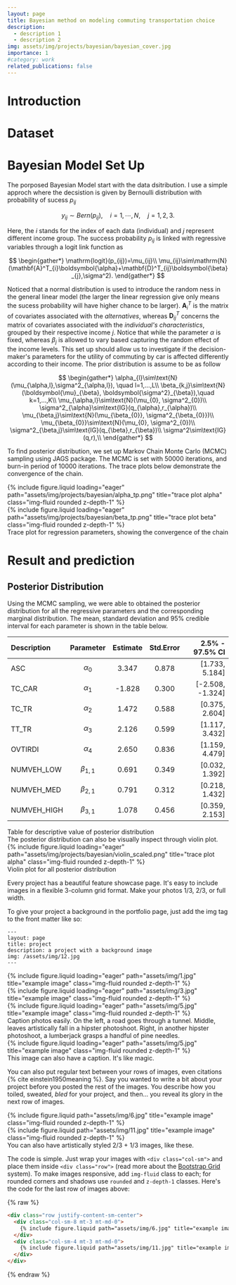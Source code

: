 ```yaml
---
layout: page
title: Bayesian method on modeling commuting transportation choice
description:
  - description 1
  - description 2 
img: assets/img/projects/bayesian/bayesian_cover.jpg
importance: 1
#category: work
related_publications: false
---
```


# Introduction

# Dataset

# Bayesian Model Set Up
The porposed Bayesian Model start with the data dsitribution. I use a simple approch where the decsistion is given by Bernoulli distribution with probability of sucess $p_{ij}$

$$
y_{ij}\sim Bern(p_{ij}), \quad i=1,\cdots,N,\quad j=1, 2, 3.
$$

Here, the $i$ stands for the index of each data (individual) and $j$ represent different income group. The success probability $p_{ij}$ is linked with regressive variables through a logit link function as

$$
\begin{gather*}
\mathrm{logit}(p_{ij})=\mu_{ij}\\
\mu_{ij}\sim\mathrm{N}(\mathbf{A}^T_{i}\boldsymbol{\alpha}+\mathbf{D}^T_{ij}\boldsymbol{\beta}_{j},\sigma^2).
\end{gather*}
$$

Noticed that a normal distribution is used to introduce the random ness in the general linear model (the larger the linear regression give only means the sucess probability will have higher chance to be larger). $\mathbf{A}^T_{i}$ is the matrix of covariates associated with the *alternatives*, whereas $\mathbf{D}^T_{ij}$ concerns the matrix of covariates associated with the *individual's characteristics*, grouped by their respective income $j$. Notice that while the parameter $\alpha$ is fixed, whereas $\beta_{j}$ is allowed to vary based capturing the random effect of the income levels. This set up should allow us to investigate if the decision-maker's parameters for the utility of commuting by car is affected differently according to their income. The prior distribution is assume to be as follow

$$
\begin{gather*}
\alpha_{l}\sim\text{N}(\mu_{\alpha,l},\sigma^2_{\alpha,l}), \quad l=1,...,L\\
\beta_{k,j}\sim\text{N}(\boldsymbol{\mu}_{\beta}, \boldsymbol{\sigma^2}_{\beta}),\quad k=1,...,K\\
\mu_{\alpha,l}\sim\text{N}(\mu_{0}, \sigma^2_{0})\\
\sigma^2_{\alpha}\sim\text{IG}(q_{\alpha},r_{\alpha})\\
\mu_{\beta,j}\sim\text{N}(\mu_{\beta_{0}}, \sigma^2_{\beta_{0}})\\
\mu_{\beta_{0}}\sim\text{N}(\mu_{0}, \sigma^2_{0})\\
\sigma^2_{\beta,j}\sim\text{IG}(q_{\beta},r_{\beta})\\
\sigma^2\sim\text{IG}(q,r),\\
\end{gather*}
$$

To find posterior distribution, we set up Markov Chain Monte Carlo (MCMC) sampling using JAGS package. The MCMC is set with 50000 iterations, and burn-in period of 10000 iterations. The trace plots below demonstrate the convergence of the chain.
<div class="row">
    <div class="col-sm mt-3 mt-md-0">
        {% include figure.liquid loading="eager" path="assets/img/projects/bayesian/alpha_tp.png" title="trace plot alpha" class="img-fluid rounded z-depth-1" %}
    </div>
    <div class="col-sm mt-3 mt-md-0">
        {% include figure.liquid loading="eager" path="assets/img/projects/bayesian/beta_tp.png" title="trace plot beta" class="img-fluid rounded z-depth-1" %}
    </div>
</div>
<div class="caption">
    Trace plot for regression parameters, showing the convergence of the chain
</div>

# Result and prediction
## Posterior Distribution
Using the MCMC sampling, we were able to obtained the posterior distribution for all the regressive parameters and the corresponding marginal distribution. The mean, standard deviation and 95% credible interval for each parameter is shown in the table below.
 
| Description  |    Parameter  | Estimate | Std.Error | 2.5% - 97.5% CI |
| :----------- | :-----------: | :------: |:---------:| ---------------:|
|ASC           | $\alpha_0$    | 3.347    | 0.878     | [1.733, 5.184]  |
|TC\_CAR       | $\alpha_1$    | -1.828   | 0.300     | [-2.508, -1.324]|
|TC\_TR        | $\alpha_2$    | 1.472    | 0.588     | [0.375, 2.604]  |
|TT\_TR        | $\alpha_3$    | 2.126    | 0.599     | [1.117, 3.432]  |
|OVTIRDI       | $\alpha_4$    | 2.650    | 0.836     | [1.159, 4.479]  |
|NUMVEH\_LOW   | $\beta_{1,1}$ | 0.691    | 0.349     | [0.032, 1.392]  |
|NUMVEH\_MED   | $\beta_{2,1}$ | 0.791    | 0.312     | [0.218, 1.432]  |
|NUMVEH\_HIGH  | $\beta_{3,1}$ | 1.078    | 0.456     | [0.359, 2.153]  |

<div class="caption">
    Table for descriptive value of posterior distribution
</div>
The posterior distribution can also be visually inspect through violin plot.
<div class="row">
    <div class="col-sm mt-3 mt-md-0">
        {% include figure.liquid loading="eager" path="assets/img/projects/bayesian/violin_scaled.png" title="trace plot alpha" class="img-fluid rounded z-depth-1" %}
    </div>
</div>
<div class="caption">
    Violin plot for all posterior distribution
</div>


Every project has a beautiful feature showcase page.
It's easy to include images in a flexible 3-column grid format.
Make your photos 1/3, 2/3, or full width.

To give your project a background in the portfolio page, just add the img tag to the front matter like so:

    ---
    layout: page
    title: project
    description: a project with a background image
    img: /assets/img/12.jpg
    ---

<div class="row">
    <div class="col-sm mt-3 mt-md-0">
        {% include figure.liquid loading="eager" path="assets/img/1.jpg" title="example image" class="img-fluid rounded z-depth-1" %}
    </div>
    <div class="col-sm mt-3 mt-md-0">
        {% include figure.liquid loading="eager" path="assets/img/3.jpg" title="example image" class="img-fluid rounded z-depth-1" %}
    </div>
    <div class="col-sm mt-3 mt-md-0">
        {% include figure.liquid loading="eager" path="assets/img/5.jpg" title="example image" class="img-fluid rounded z-depth-1" %}
    </div>
</div>
<div class="caption">
    Caption photos easily. On the left, a road goes through a tunnel. Middle, leaves artistically fall in a hipster photoshoot. Right, in another hipster photoshoot, a lumberjack grasps a handful of pine needles.
</div>
<div class="row">
    <div class="col-sm mt-3 mt-md-0">
        {% include figure.liquid loading="eager" path="assets/img/5.jpg" title="example image" class="img-fluid rounded z-depth-1" %}
    </div>
</div>
<div class="caption">
    This image can also have a caption. It's like magic.
</div>

You can also put regular text between your rows of images, even citations {% cite einstein1950meaning %}.
Say you wanted to write a bit about your project before you posted the rest of the images.
You describe how you toiled, sweated, _bled_ for your project, and then... you reveal its glory in the next row of images.

<div class="row justify-content-sm-center">
    <div class="col-sm-8 mt-3 mt-md-0">
        {% include figure.liquid path="assets/img/6.jpg" title="example image" class="img-fluid rounded z-depth-1" %}
    </div>
    <div class="col-sm-4 mt-3 mt-md-0">
        {% include figure.liquid path="assets/img/11.jpg" title="example image" class="img-fluid rounded z-depth-1" %}
    </div>
</div>
<div class="caption">
    You can also have artistically styled 2/3 + 1/3 images, like these.
</div>

The code is simple.
Just wrap your images with `<div class="col-sm">` and place them inside `<div class="row">` (read more about the <a href="https://getbootstrap.com/docs/4.4/layout/grid/">Bootstrap Grid</a> system).
To make images responsive, add `img-fluid` class to each; for rounded corners and shadows use `rounded` and `z-depth-1` classes.
Here's the code for the last row of images above:

{% raw %}

```html
<div class="row justify-content-sm-center">
  <div class="col-sm-8 mt-3 mt-md-0">
    {% include figure.liquid path="assets/img/6.jpg" title="example image" class="img-fluid rounded z-depth-1" %}
  </div>
  <div class="col-sm-4 mt-3 mt-md-0">
    {% include figure.liquid path="assets/img/11.jpg" title="example image" class="img-fluid rounded z-depth-1" %}
  </div>
</div>
```

{% endraw %}
